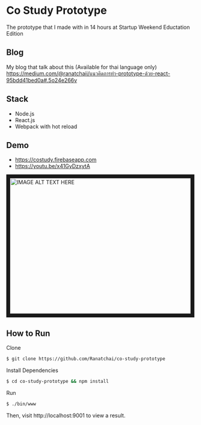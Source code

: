 # Co Study Prototype
The prototype that I made with in 14 hours at Startup Weekend Eductation Edition

## Blog
My blog that talk about this (Available for thai language only)
https://medium.com/@ranatchaii/แนวคิดการทำ-prototype-ด้วย-react-95bdd41bed0a#.5o24e266v

## Stack
- Node.js
- React.js
- Webpack with hot reload

## Demo
- https://costudy.firebaseapp.com 
- https://youtu.be/x41GyDzxytA

<a href="http://www.youtube.com/watch?feature=player_embedded&v=x41GyDzxytA
" target="_blank"><img src="http://img.youtube.com/vi/x41GyDzxytA/0.jpg" 
alt="IMAGE ALT TEXT HERE" width="480" height="360" border="10" /></a>

## How to Run
Clone
```sh
$ git clone https://github.com/Ranatchai/co-study-prototype
```
Install Dependencies
```sh
$ cd co-study-prototype && npm install
```
Run
```sh
$ ./bin/www
```

Then, visit http://localhost:9001 to view a result.
